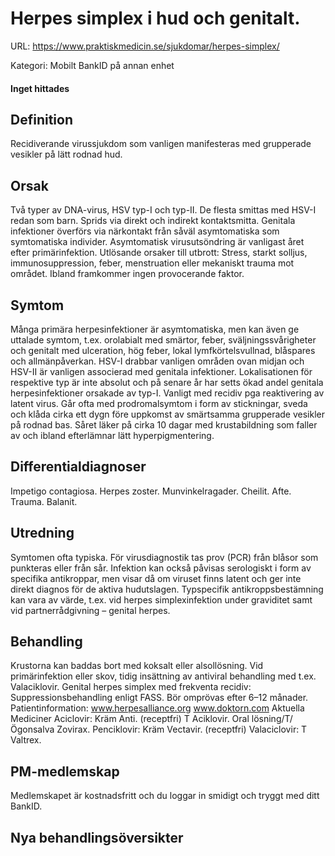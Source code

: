 # Herpes simplex i hud och genitalt.

URL: https://www.praktiskmedicin.se/sjukdomar/herpes-simplex/



Kategori: Mobilt BankID på annan enhet

#### Inget hittades

## Definition

Recidiverande virussjukdom som vanligen manifesteras med grupperade vesikler på lätt rodnad hud.

## Orsak

Två typer av DNA-virus, HSV typ-I och typ-II. De flesta smittas med HSV-I redan som barn. Sprids via direkt och indirekt kontaktsmitta. Genitala infektioner överförs via närkontakt från såväl asymtomatiska som symtomatiska individer. Asymtomatisk virusutsöndring är vanligast året efter primärinfektion. Utlösande orsaker till utbrott: Stress, starkt solljus, immunosuppression, feber, menstruation eller mekaniskt trauma mot området. Ibland framkommer ingen provocerande faktor.

## Symtom

Många primära herpesinfektioner är asymtomatiska, men kan även ge uttalade symtom, t.ex. orolabialt med smärtor, feber, sväljningssvårigheter och genitalt med ulceration, hög feber, lokal lymfkörtelsvullnad, blåspares och allmänpåverkan. HSV-I drabbar vanligen områden ovan midjan och HSV-II är vanligen associerad med genitala infektioner. Lokalisationen för respektive typ är inte absolut och på senare år har setts ökad andel genitala herpesinfektioner orsakade av typ-I. Vanligt med recidiv pga reaktivering av latent virus. Går ofta med prodromalsymtom i form av stickningar, sveda och klåda cirka ett dygn före uppkomst av smärtsamma grupperade vesikler på rodnad bas. Såret läker på cirka 10 dagar med krustabildning som faller av och ibland efterlämnar lätt hyperpigmentering.

## Differentialdiagnoser

Impetigo contagiosa. Herpes zoster. Munvinkelragader. Cheilit. Afte. Trauma. Balanit.

## Utredning

Symtomen ofta typiska. För virusdiagnostik tas prov (PCR) från blåsor som punkteras eller från sår. Infektion kan också påvisas serologiskt i form av specifika antikroppar, men visar då om viruset finns latent och ger inte direkt diagnos för de aktiva hudutslagen. Typspecifik antikroppsbestämning kan vara av värde, t.ex. vid herpes simplexinfektion under graviditet samt vid partnerrådgivning – genital herpes.

## Behandling

Krustorna kan baddas bort med koksalt eller alsollösning. Vid primärinfektion eller skov, tidig insättning av antiviral behandling med t.ex. Valaciklovir.
Genital herpes simplex med frekventa recidiv: Suppressionsbehandling enligt FASS. Bör omprövas efter 6–12 månader.
Patientinformation: www.herpesalliance.org www.doktorn.com
Aktuella Mediciner
Aciclovir: Kräm Anti. (receptfri) T Aciklovir. Oral lösning/T/Ögonsalva Zovirax.
Penciklovir: Kräm Vectavir. (receptfri)
Valaciclovir: T Valtrex.

## PM-medlemskap

Medlemskapet är kostnadsfritt och du loggar in smidigt och tryggt med ditt BankID.

## Nya behandlingsöversikter

